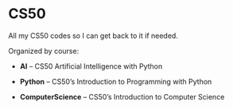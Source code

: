 # CS50



All my CS50 codes so I can get back to it if needed.  

Organized by course:

- **AI** – CS50 Artificial Intelligence with Python

- **Python** – CS50’s Introduction to Programming with Python

- **ComputerScience** – CS50’s Introduction to Computer Science

